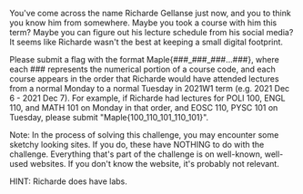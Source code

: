 You've come across the name Richarde Gellanse just now, and you to think you know him from somewhere. Maybe you took a course with him this term? Maybe you can figure out
his lecture schedule from his social media? It seems like Richarde wasn't the best at keeping a small digital footprint. 

Please submit a flag with the format Maple{###\_###\_###...###}, where each ### represents the numerical portion of a course code, and each course appears
in the order that Richarde would have attended lectures from a normal Monday to a normal Tuesday in 2021W1 term (e.g. 2021 Dec 6 - 2021 Dec 7). 
For example, if Richarde had lectures for POLI 100, ENGL 110, and MATH 101 on Monday in that order, and EOSC 110, PYSC 101 on Tuesday, please submit "Maple{100_110_101_110_101}".

Note: In the process of solving this challenge, you may encounter some sketchy looking sites. If you do, these have NOTHING to do with the challenge. Everything that's part of the challenge is on well-known, well-used websites. If you don't know the website, it's probably not relevant. 

HINT: Richarde does have labs.
